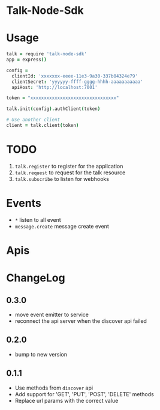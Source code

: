 Talk-Node-Sdk
======

# Usage

```coffeescript
talk = require 'talk-node-sdk'
app = express()

config =
  clientId: 'xxxxxxx-eeee-11e3-9a30-337b04324e79'
  clientSecret: 'yyyyyy-ffff-gggg-hhhh-aaaaaaaaaaa'
  apiHost: 'http://localhost:7001'

token = "xxxxxxxxxxxxxxxxxxxxxxxxxxxxxxxx"

talk.init(config).authClient(token)

# Use another client
client = talk.client(token)

```

# TODO

1. `talk.register` to register for the application
2. `talk.request` to request for the talk resource
3. `talk.subscribe` to listen for webhooks

# Events

- `*` listen to all event
- `message.create` message create event

# Apis

# ChangeLog

## 0.3.0
- move event emitter to service
- reconnect the api server when the discover api failed

## 0.2.0

- bump to new version

## 0.1.1

- Use methods from `discover` api
- Add support for 'GET', 'PUT', 'POST', 'DELETE' methods
- Replace url params with the correct value
